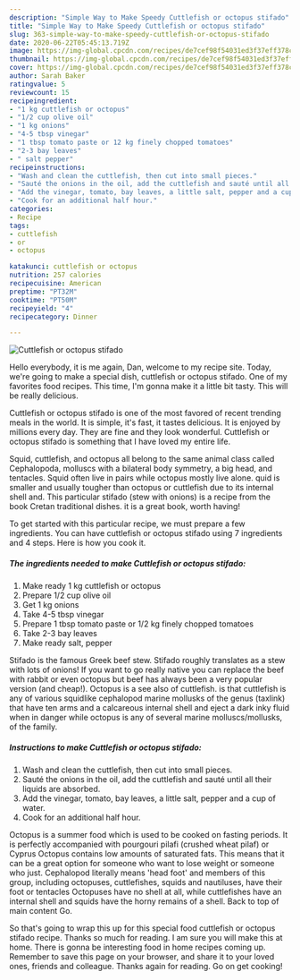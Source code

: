 ```yaml
---
description: "Simple Way to Make Speedy Cuttlefish or octopus stifado"
title: "Simple Way to Make Speedy Cuttlefish or octopus stifado"
slug: 363-simple-way-to-make-speedy-cuttlefish-or-octopus-stifado
date: 2020-06-22T05:45:13.719Z
image: https://img-global.cpcdn.com/recipes/de7cef98f54031ed3f37eff378c41acc/751x532cq70/cuttlefish-or-octopus-stifado-recipe-main-photo.jpg
thumbnail: https://img-global.cpcdn.com/recipes/de7cef98f54031ed3f37eff378c41acc/751x532cq70/cuttlefish-or-octopus-stifado-recipe-main-photo.jpg
cover: https://img-global.cpcdn.com/recipes/de7cef98f54031ed3f37eff378c41acc/751x532cq70/cuttlefish-or-octopus-stifado-recipe-main-photo.jpg
author: Sarah Baker
ratingvalue: 5
reviewcount: 15
recipeingredient:
- "1 kg cuttlefish or octopus"
- "1/2 cup olive oil"
- "1 kg onions"
- "4-5 tbsp vinegar"
- "1 tbsp tomato paste or 12 kg finely chopped tomatoes"
- "2-3 bay leaves"
- " salt pepper"
recipeinstructions:
- "Wash and clean the cuttlefish, then cut into small pieces."
- "Sauté the onions in the oil, add the cuttlefish and sauté until all their liquids are absorbed."
- "Add the vinegar, tomato, bay leaves, a little salt, pepper and a cup of water."
- "Cook for an additional half hour."
categories:
- Recipe
tags:
- cuttlefish
- or
- octopus

katakunci: cuttlefish or octopus 
nutrition: 257 calories
recipecuisine: American
preptime: "PT32M"
cooktime: "PT50M"
recipeyield: "4"
recipecategory: Dinner

---
```



![Cuttlefish or octopus stifado](https://img-global.cpcdn.com/recipes/de7cef98f54031ed3f37eff378c41acc/751x532cq70/cuttlefish-or-octopus-stifado-recipe-main-photo.jpg)

Hello everybody, it is me again, Dan, welcome to my recipe site. Today, we're going to make a special dish, cuttlefish or octopus stifado. One of my favorites food recipes. This time, I'm gonna make it a little bit tasty. This will be really delicious.

Cuttlefish or octopus stifado is one of the most favored of recent trending meals in the world. It is simple, it's fast, it tastes delicious. It is enjoyed by millions every day. They are fine and they look wonderful. Cuttlefish or octopus stifado is something that I have loved my entire life.

Squid, cuttlefish, and octopus all belong to the same animal class called Cephalopoda, molluscs with a bilateral body symmetry, a big head, and tentacles. Squid often live in pairs while octopus mostly live alone. quid is smaller and usually tougher than octopus or cuttlefish due to its internal shell and. This particular stifado (stew with onions) is a recipe from the book Cretan traditional dishes. it is a great book, worth having!


To get started with this particular recipe, we must prepare a few ingredients. You can have cuttlefish or octopus stifado using 7 ingredients and 4 steps. Here is how you cook it.

<!--inarticleads1-->

##### The ingredients needed to make Cuttlefish or octopus stifado:

1. Make ready 1 kg cuttlefish or octopus
1. Prepare 1/2 cup olive oil
1. Get 1 kg onions
1. Take 4-5 tbsp vinegar
1. Prepare 1 tbsp tomato paste or 1/2 kg finely chopped tomatoes
1. Take 2-3 bay leaves
1. Make ready  salt, pepper


Stifado is the famous Greek beef stew. Stifado roughly translates as a stew with lots of onions! If you want to go really native you can replace the beef with rabbit or even octopus but beef has always been a very popular version (and cheap!). Octopus is a see also of cuttlefish. is that cuttlefish is any of various squidlike cephalopod marine mollusks of the genus (taxlink) that have ten arms and a calcareous internal shell and eject a dark inky fluid when in danger while octopus is any of several marine molluscs/mollusks, of the family. 

<!--inarticleads2-->

##### Instructions to make Cuttlefish or octopus stifado:

1. Wash and clean the cuttlefish, then cut into small pieces.
1. Sauté the onions in the oil, add the cuttlefish and sauté until all their liquids are absorbed.
1. Add the vinegar, tomato, bay leaves, a little salt, pepper and a cup of water.
1. Cook for an additional half hour.


Octopus is a summer food which is used to be cooked on fasting periods. It is perfectly accompanied with pourgouri pilafi (crushed wheat pilaf) or Cyprus Octopus contains low amounts of saturated fats. This means that it can be a great option for someone who want to lose weight or someone who just. Cephalopod literally means &#39;head foot&#39; and members of this group, including octopuses, cuttlefishes, squids and nautiluses, have their foot or tentacles Octopuses have no shell at all, while cuttlefishes have an internal shell and squids have the horny remains of a shell. Back to top of main content Go. 

So that's going to wrap this up for this special food cuttlefish or octopus stifado recipe. Thanks so much for reading. I am sure you will make this at home. There is gonna be interesting food in home recipes coming up. Remember to save this page on your browser, and share it to your loved ones, friends and colleague. Thanks again for reading. Go on get cooking!

